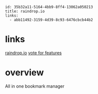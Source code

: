 ```
id: 35b32a11-5164-4bb9-8ff4-13062a050213
title: raindrop.io
links: 
  - abb11492-3159-4d39-8c93-6476cbcb44b2
```

# links

[raindrop.io](https://raindrop.io/)
[vote for features](https://better.raindrop.io/feature-requests)

# overview 

All in one bookmark manager
